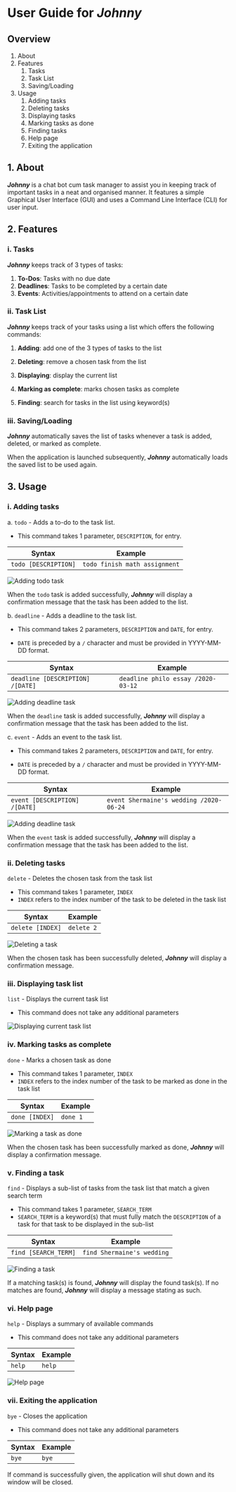 # User Guide for ***Johnny***
## Overview
1. About
2. Features
   1. Tasks
   2. Task List
   3. Saving/Loading
3. Usage
   1. Adding tasks
   2. Deleting tasks
   3. Displaying tasks
   4. Marking tasks as done
   5. Finding tasks
   6. Help page
   7. Exiting the application
 
## 1. About
***Johnny*** is a chat bot cum task manager to assist you in keeping 
track of important tasks in a neat and organised manner. It features
a simple Graphical User Interface (GUI) and uses a Command Line 
Interface (CLI) for user input. 

## 2. Features 
### i. Tasks
***Johnny*** keeps track of 3 types of tasks:
1. __To-Dos__: Tasks with no due date
2. __Deadlines__: Tasks to be completed by a certain date
3. __Events__: Activities/appointments to attend on a certain date
### ii. Task List
***Johnny*** keeps track of your tasks using a list which offers the
following commands:
1. **Adding**: add one of the 3 types of tasks to the list

2. **Deleting**: remove a chosen task from the list
3. **Displaying**: display the current list
4. **Marking as complete**: marks chosen tasks as complete
5. **Finding**: search for tasks in the list using keyword(s)
### iii. Saving/Loading
***Johnny*** automatically saves the list of tasks whenever a task 
is added, deleted, or marked as complete. 

When the application is launched subsequently, ***Johnny*** 
automatically loads the saved list to be used again.

## 3. Usage

### i. Adding tasks
a. `todo` - Adds a to-do to the task list.

- This command takes 1 parameter, `DESCRIPTION`, for entry.     

Syntax | Example
-------|---------
`todo [DESCRIPTION]`| `todo finish math assignment`

![Adding todo task](images/add_todo.png)

When the `todo` task is added successfully, ***Johnny*** will
display a confirmation message that the task has been added
to the list.

b. `deadline` - Adds a deadline to the task list.

- This command takes 2 parameters, `DESCRIPTION` and `DATE`, for 
entry.

- `DATE` is preceded by a `/` character and must be provided in 
YYYY-MM-DD format.

Syntax | Example
-------|---------
`deadline [DESCRIPTION] /[DATE]`| `deadline philo essay /2020-03-12`


![Adding deadline task](images/add_deadline.png)

When the `deadline` task is added successfully, ***Johnny*** will
display a confirmation message that the task has been added
to the list.

c. `event` - Adds an event to the task list.

- This command takes 2 parameters, `DESCRIPTION` and `DATE`, for 
entry.

- `DATE` is preceded by a `/` character and must be provided in 
YYYY-MM-DD format.

Syntax | Example
-------|---------
`event [DESCRIPTION] /[DATE]`| `event Shermaine's wedding /2020-06-24`

![Adding deadline task](images/add_event.png)

When the `event` task is added successfully, ***Johnny*** will
display a confirmation message that the task has been added
to the list.

### ii. Deleting tasks

`delete` - Deletes the chosen task from the task list

- This command takes 1 parameter, `INDEX`
- `INDEX` refers to the index number of the task to be deleted in the task list 

Syntax | Example
-------|---------
`delete [INDEX]` | `delete 2`

![Deleting a task](images/delete.png)

When the chosen task has been successfully deleted, ***Johnny*** will display a 
confirmation message.

### iii. Displaying task list

`list` - Displays the current task list

- This command does not take any additional parameters

![Displaying current task list](images/list1.png)

### iv. Marking tasks as complete

`done` - Marks a chosen task as done

- This command takes 1 parameter, `INDEX`
- `INDEX` refers to the index number of the task to be marked as done
in the task list 

Syntax | Example
-------|---------
`done [INDEX]` | `done 1`

![Marking a task as done](images/done.png)

When the chosen task has been successfully marked as done, ***Johnny*** will 
display a confirmation message.

### v. Finding a task 

`find` - Displays a sub-list of tasks from the task list that match a given 
search term

- This command takes 1 parameter, `SEARCH_TERM`
- `SEARCH_TERM` is a keyword(s) that must fully match the `DESCRIPTION` of a 
task for that task to be displayed in the sub-list

Syntax | Example
-------|---------
`find [SEARCH_TERM]` | `find Shermaine's wedding`

![Finding a task](images/find.png)

If a matching task(s) is found, ***Johnny*** will display the found task(s).
If no matches are found, ***Johnny*** will display a message stating as such.

### vi. Help page

`help` - Displays a summary of available commands

- This command does not take any additional parameters

Syntax | Example
-------|---------
`help`|`help`

![Help page](images/help.png)

### vii. Exiting the application

`bye` - Closes the application

- This command does not take any additional parameters

Syntax | Example
-------|---------
`bye`|`bye`

If command is successfully given, the application will shut down and its window
will be closed.











